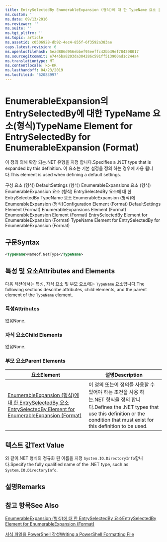 ```yaml
---
title: EntrySelectedBy EnumerableExpansion (형식)에 대 한 TypeName 요소 | Microsoft Docs
ms.custom: ''
ms.date: 09/13/2016
ms.reviewer: ''
ms.suite: ''
ms.tgt_pltfrm: ''
ms.topic: article
ms.assetid: c0506928-db92-4ec4-855f-6f3592a383ae
caps.latest.revision: 6
ms.openlocfilehash: 5ead806d956ebbef95eeffc42bb39ef784208017
ms.sourcegitcommit: e7445ba8203da304286c591ff513900ad1c244a4
ms.translationtype: MT
ms.contentlocale: ko-KR
ms.lasthandoff: 04/23/2019
ms.locfileid: "62083997"
---
```

# <a name="typename-element-for-entryselectedby-for-enumerableexpansion-format"></a><span data-ttu-id="2aff1-102">EnumerableExpansion의 EntrySelectedBy에 대한 TypeName 요소(형식)</span><span class="sxs-lookup"><span data-stu-id="2aff1-102">TypeName Element for EntrySelectedBy for EnumerableExpansion (Format)</span></span>

<span data-ttu-id="2aff1-103">이 정의 의해 확장 되는.NET 유형을 지정 합니다.</span><span class="sxs-lookup"><span data-stu-id="2aff1-103">Specifies a .NET type that is expanded by this definition.</span></span> <span data-ttu-id="2aff1-104">이 요소는 기본 설정을 정의 하는 경우에 사용 됩니다.</span><span class="sxs-lookup"><span data-stu-id="2aff1-104">This element is used when defining a default settings.</span></span>

<span data-ttu-id="2aff1-105">구성 요소 (형식) DefaultSettings (형식) EnumerableExpansions 요소 (형식) EnumerableExpansion 요소 (형식) EntrySelectedBy 요소에 대 한 EntrySelectedBy TypeName 요소 EnumerableExpansion (형식)에 EnumerableExpansion (형식)</span><span class="sxs-lookup"><span data-stu-id="2aff1-105">Configuration Element (Format) DefaultSettings Element (Format) EnumerableExpansions Element (Format) EnumerableExpansion Element (Format) EntrySelectedBy Element for EnumerableExpansion (Format) TypeName Element for EntrySelectedBy for EnumerableExpansion (Format)</span></span>

## <a name="syntax"></a><span data-ttu-id="2aff1-106">구문</span><span class="sxs-lookup"><span data-stu-id="2aff1-106">Syntax</span></span>

```xml
<TypeName>Nameof.NetType</TypeName>

```

## <a name="attributes-and-elements"></a><span data-ttu-id="2aff1-107">특성 및 요소</span><span class="sxs-lookup"><span data-stu-id="2aff1-107">Attributes and Elements</span></span>

<span data-ttu-id="2aff1-108">다음 섹션에서는 특성, 자식 요소 및 부모 요소에는 `TypeName` 요소입니다.</span><span class="sxs-lookup"><span data-stu-id="2aff1-108">The following sections describe attributes, child elements, and the parent element of the `TypeName` element.</span></span>

### <a name="attributes"></a><span data-ttu-id="2aff1-109">특성</span><span class="sxs-lookup"><span data-stu-id="2aff1-109">Attributes</span></span>

<span data-ttu-id="2aff1-110">없음</span><span class="sxs-lookup"><span data-stu-id="2aff1-110">None.</span></span>

### <a name="child-elements"></a><span data-ttu-id="2aff1-111">자식 요소</span><span class="sxs-lookup"><span data-stu-id="2aff1-111">Child Elements</span></span>

<span data-ttu-id="2aff1-112">없음</span><span class="sxs-lookup"><span data-stu-id="2aff1-112">None.</span></span>

### <a name="parent-elements"></a><span data-ttu-id="2aff1-113">부모 요소</span><span class="sxs-lookup"><span data-stu-id="2aff1-113">Parent Elements</span></span>

|<span data-ttu-id="2aff1-114">요소</span><span class="sxs-lookup"><span data-stu-id="2aff1-114">Element</span></span>|<span data-ttu-id="2aff1-115">설명</span><span class="sxs-lookup"><span data-stu-id="2aff1-115">Description</span></span>|
|-------------|-----------------|
|[<span data-ttu-id="2aff1-116">EnumerableExpansion (형식)에 대 한 EntrySelectedBy 요소</span><span class="sxs-lookup"><span data-stu-id="2aff1-116">EntrySelectedBy Element for EnumerableExpansion (Format)</span></span>](./entryselectedby-element-for-enumerableexpansion-format.md)|<span data-ttu-id="2aff1-117">이 정의 또는이 정의를 사용할 수 있어야 하는 조건을 사용 하는.NET 형식을 정의 합니다.</span><span class="sxs-lookup"><span data-stu-id="2aff1-117">Defines the .NET types that use this definition or the condition that must exist for this definition to be used.</span></span>|

## <a name="text-value"></a><span data-ttu-id="2aff1-118">텍스트 값</span><span class="sxs-lookup"><span data-stu-id="2aff1-118">Text Value</span></span>

<span data-ttu-id="2aff1-119">와 같이.NET 형식의 정규화 된 이름을 지정 `System.IO.DirectoryInfo`합니다.</span><span class="sxs-lookup"><span data-stu-id="2aff1-119">Specify the fully qualified name of the .NET type, such as `System.IO.DirectoryInfo`.</span></span>

## <a name="remarks"></a><span data-ttu-id="2aff1-120">설명</span><span class="sxs-lookup"><span data-stu-id="2aff1-120">Remarks</span></span>

## <a name="see-also"></a><span data-ttu-id="2aff1-121">참고 항목</span><span class="sxs-lookup"><span data-stu-id="2aff1-121">See Also</span></span>

[<span data-ttu-id="2aff1-122">EnumerableExpansion (형식)에 대 한 EntrySelectedBy 요소</span><span class="sxs-lookup"><span data-stu-id="2aff1-122">EntrySelectedBy Element for EnumerableExpansion (Format)</span></span>](./entryselectedby-element-for-enumerableexpansion-format.md)

[<span data-ttu-id="2aff1-123">서식 파일을 PowerShell 작성</span><span class="sxs-lookup"><span data-stu-id="2aff1-123">Writing a PowerShell Formatting File</span></span>](./writing-a-powershell-formatting-file.md)
